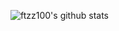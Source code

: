 

![ftzz100's github stats](https://github-readme-stats.vercel.app/api?username=ftzz100&theme=merko&show_icons=true)


<!--
![](https://komarev.com/ghpvc/?username=ftzz100&color=blue&style=flat-square&label=PROFILE+VIEWS)
-->

<!--

Hi there 👋

**ftzz100/ftzz100** is a ✨ _special_ ✨ repository because its `README.md` (this file) appears on your GitHub profile.

Here are some ideas to get you started:

- 🔭 I’m currently working on ...
- 🌱 I’m currently learning ...
- 👯 I’m looking to collaborate on ...
- 🤔 I’m looking for help with ...
- 💬 Ask me about ...
- 📫 How to reach me: ...
- 😄 Pronouns: ...
- ⚡ Fun fact: ...
-->
